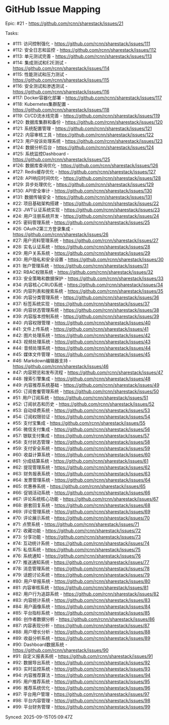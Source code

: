 # GitHub Issue Mapping

Epic: #21 - https://github.com/rcnn/sharestack/issues/21

Tasks:
- #111: 访问控制强化 - https://github.com/rcnn/sharestack/issues/111
- #112: 安全日志和监控 - https://github.com/rcnn/sharestack/issues/112
- #113: 单元测试完善 - https://github.com/rcnn/sharestack/issues/113
- #114: 集成测试和E2E测试 - https://github.com/rcnn/sharestack/issues/114
- #115: 性能测试和压力测试 - https://github.com/rcnn/sharestack/issues/115
- #116: 安全测试和渗透测试 - https://github.com/rcnn/sharestack/issues/116
- #117: Docker容器化部署 - https://github.com/rcnn/sharestack/issues/117
- #118: Kubernetes集群配置 - https://github.com/rcnn/sharestack/issues/118
- #119: CI/CD流水线完善 - https://github.com/rcnn/sharestack/issues/119
- #120: 数据库集群和备份 - https://github.com/rcnn/sharestack/issues/120
- #121: 系统配置管理 - https://github.com/rcnn/sharestack/issues/121
- #122: 内容审核工具 - https://github.com/rcnn/sharestack/issues/122
- #123: 用户投诉处理系统 - https://github.com/rcnn/sharestack/issues/123
- #124: 数据分析后台 - https://github.com/rcnn/sharestack/issues/124
- #125: 系统监控Dashboard - https://github.com/rcnn/sharestack/issues/125
- #126: 数据库查询优化 - https://github.com/rcnn/sharestack/issues/126
- #127: Redis缓存优化 - https://github.com/rcnn/sharestack/issues/127
- #128: API响应时间优化 - https://github.com/rcnn/sharestack/issues/128
- #129: 异步处理优化 - https://github.com/rcnn/sharestack/issues/129
- #130: API安全审计 - https://github.com/rcnn/sharestack/issues/130
- #131: 数据传输安全 - https://github.com/rcnn/sharestack/issues/131
- #22: 项目基础架构搭建 - https://github.com/rcnn/sharestack/issues/22
- #23: JWT认证系统实现 - https://github.com/rcnn/sharestack/issues/23
- #24: 用户注册系统开发 - https://github.com/rcnn/sharestack/issues/24
- #25: 密码管理系统 - https://github.com/rcnn/sharestack/issues/25
- #26: OAuth2第三方登录集成 - https://github.com/rcnn/sharestack/issues/26
- #27: 用户资料管理系统 - https://github.com/rcnn/sharestack/issues/27
- #28: 实名认证系统 - https://github.com/rcnn/sharestack/issues/28
- #29: 用户关系系统 - https://github.com/rcnn/sharestack/issues/29
- #30: 用户隐私和安全设置 - https://github.com/rcnn/sharestack/issues/30
- #31: 账户管理系统 - https://github.com/rcnn/sharestack/issues/31
- #32: RBAC权限系统 - https://github.com/rcnn/sharestack/issues/32
- #33: 安全策略和数据保护 - https://github.com/rcnn/sharestack/issues/33
- #34: 内容核心CRUD系统 - https://github.com/rcnn/sharestack/issues/34
- #35: 内容列表和搜索系统 - https://github.com/rcnn/sharestack/issues/35
- #36: 内容分类管理系统 - https://github.com/rcnn/sharestack/issues/36
- #37: 标签系统实现 - https://github.com/rcnn/sharestack/issues/37
- #38: 内容状态管理系统 - https://github.com/rcnn/sharestack/issues/38
- #39: 内容版本控制系统 - https://github.com/rcnn/sharestack/issues/39
- #40: 内容权限管理 - https://github.com/rcnn/sharestack/issues/40
- #41: 文件上传系统 - https://github.com/rcnn/sharestack/issues/41
- #42: 图片处理系统 - https://github.com/rcnn/sharestack/issues/42
- #43: 视频处理系统 - https://github.com/rcnn/sharestack/issues/43
- #44: 音频处理系统 - https://github.com/rcnn/sharestack/issues/44
- #45: 媒体文件管理 - https://github.com/rcnn/sharestack/issues/45
- #46: Markdown编辑器支持 - https://github.com/rcnn/sharestack/issues/46
- #47: 内容预览和发布流程 - https://github.com/rcnn/sharestack/issues/47
- #48: 搜索引擎集成 - https://github.com/rcnn/sharestack/issues/48
- #49: 内容推荐系统基础 - https://github.com/rcnn/sharestack/issues/49
- #50: 订阅套餐管理系统 - https://github.com/rcnn/sharestack/issues/50
- #51: 用户订阅系统 - https://github.com/rcnn/sharestack/issues/51
- #52: 订阅状态和历史 - https://github.com/rcnn/sharestack/issues/52
- #53: 自动续费系统 - https://github.com/rcnn/sharestack/issues/53
- #54: 订阅权限验证 - https://github.com/rcnn/sharestack/issues/54
- #55: 支付宝集成 - https://github.com/rcnn/sharestack/issues/55
- #56: 微信支付集成 - https://github.com/rcnn/sharestack/issues/56
- #57: 银联支付集成 - https://github.com/rcnn/sharestack/issues/57
- #58: 支付状态管理 - https://github.com/rcnn/sharestack/issues/58
- #59: 支付安全系统 - https://github.com/rcnn/sharestack/issues/59
- #60: 收益计算系统 - https://github.com/rcnn/sharestack/issues/60
- #61: 分成结算系统 - https://github.com/rcnn/sharestack/issues/61
- #62: 提现管理系统 - https://github.com/rcnn/sharestack/issues/62
- #63: 财务报表系统 - https://github.com/rcnn/sharestack/issues/63
- #64: 发票管理系统 - https://github.com/rcnn/sharestack/issues/64
- #65: 优惠券系统 - https://github.com/rcnn/sharestack/issues/65
- #66: 促销活动系统 - https://github.com/rcnn/sharestack/issues/66
- #67: 评论系统核心功能 - https://github.com/rcnn/sharestack/issues/67
- #68: 嵌套回复系统 - https://github.com/rcnn/sharestack/issues/68
- #69: 评论管理系统 - https://github.com/rcnn/sharestack/issues/69
- #70: 评论展示系统 - https://github.com/rcnn/sharestack/issues/70
- #71: 点赞系统 - https://github.com/rcnn/sharestack/issues/71
- #72: 收藏功能 - https://github.com/rcnn/sharestack/issues/72
- #73: 分享功能 - https://github.com/rcnn/sharestack/issues/73
- #74: 互动统计系统 - https://github.com/rcnn/sharestack/issues/74
- #75: 私信系统 - https://github.com/rcnn/sharestack/issues/75
- #76: 系统通知 - https://github.com/rcnn/sharestack/issues/76
- #77: 推送通知系统 - https://github.com/rcnn/sharestack/issues/77
- #78: 消息管理系统 - https://github.com/rcnn/sharestack/issues/78
- #79: 话题讨论系统 - https://github.com/rcnn/sharestack/issues/79
- #80: 用户举报系统 - https://github.com/rcnn/sharestack/issues/80
- #81: 内容审核系统 - https://github.com/rcnn/sharestack/issues/81
- #82: 用户行为追踪系统 - https://github.com/rcnn/sharestack/issues/82
- #83: 内容统计系统 - https://github.com/rcnn/sharestack/issues/83
- #84: 用户画像系统 - https://github.com/rcnn/sharestack/issues/84
- #85: 平台指标系统 - https://github.com/rcnn/sharestack/issues/85
- #86: 创作者数据分析 - https://github.com/rcnn/sharestack/issues/86
- #87: 内容表现分析 - https://github.com/rcnn/sharestack/issues/87
- #88: 用户增长分析 - https://github.com/rcnn/sharestack/issues/88
- #89: 收益分析系统 - https://github.com/rcnn/sharestack/issues/89
- #90: Dashboard数据系统 - https://github.com/rcnn/sharestack/issues/90
- #91: 自定义报表系统 - https://github.com/rcnn/sharestack/issues/91
- #92: 数据导出系统 - https://github.com/rcnn/sharestack/issues/92
- #93: 实时监控系统 - https://github.com/rcnn/sharestack/issues/93
- #94: 内容推荐算法 - https://github.com/rcnn/sharestack/issues/94
- #95: 用户推荐系统 - https://github.com/rcnn/sharestack/issues/95
- #96: 推荐系统优化 - https://github.com/rcnn/sharestack/issues/96
- #97: 平台用户管理 - https://github.com/rcnn/sharestack/issues/97
- #98: 平台内容管理 - https://github.com/rcnn/sharestack/issues/98
- #99: 平台财务管理 - https://github.com/rcnn/sharestack/issues/99

Synced: 2025-09-15T05:09:47Z
